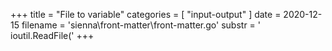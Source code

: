 +++
title = "File to variable"
categories = [ "input-output" ]
date = 2020-12-15
filename = 'sienna\front-matter\front-matter.go'
substr = ' ioutil.ReadFile('
+++
